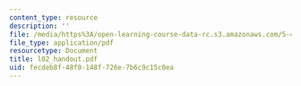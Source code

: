 ```yaml
---
content_type: resource
description: ''
file: /media/https%3A/open-learning-course-data-rc.s3.amazonaws.com/5-46-organic-structure-determination-spring-2007/fecdeb8f48f0148f726e7b6c9c15c0ea_l02_handout.pdf
file_type: application/pdf
resourcetype: Document
title: l02_handout.pdf
uid: fecdeb8f-48f0-148f-726e-7b6c9c15c0ea
---
```

